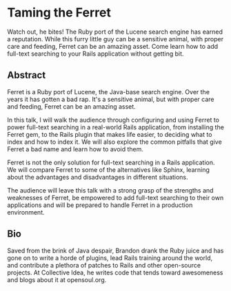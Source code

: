 # Taming the Ferret

Watch out, he bites! The Ruby port of the Lucene search engine has earned a reputation. While this furry little guy can be a sensitive animal, with proper care and feeding, Ferret can be an amazing asset. Come learn how to add full-text searching to your Rails application without getting bit.

## Abstract

Ferret is a Ruby port of Lucene, the Java-base search engine. Over the years it has gotten a bad rap. It's a sensitive animal, but with proper care and feeding, Ferret can be an amazing asset.

In this talk, I will walk the audience through configuring and using Ferret to power full-text searching in a real-world Rails application, from installing the Ferret gem, to the Rails plugin that makes life easier, to deciding what to index and how to index it. We will also explore the common pitfalls that give Ferret a bad name and learn how to avoid them.

Ferret is not the only solution for full-text searching in a Rails application.  We will compare Ferret to some of the alternatives like Sphinx, learning about the advantages and disadvantages in different situations.

The audience will leave this talk with a strong grasp of the strengths and weaknesses of Ferret, be empowered to add full-text searching to their own applications and will be prepared to handle Ferret in a production environment.

## Bio

Saved from the brink of Java despair, Brandon drank the Ruby juice and has gone on to write a horde of plugins, lead Rails training around the world, and contribute a plethora of patches to Rails and other open-source projects.  At Collective Idea, he writes code that tends toward awesomeness and blogs about it at opensoul.org.
